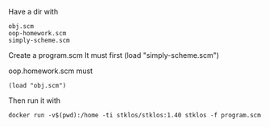 Have a dir with 

```
obj.scm
oop-homework.scm
simply-scheme.scm
```

Create a program.scm
It must first 
(load "simply-scheme.scm")


oop.homework.scm must 


`(load "obj.scm")`


Then run it with

`docker run -v$(pwd):/home -ti stklos/stklos:1.40 stklos -f program.scm`
